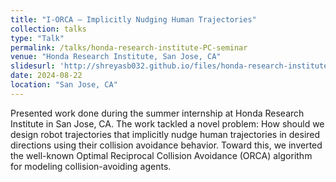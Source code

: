 ```yaml
---
title: "I-ORCA – Implicitly Nudging Human Trajectories"
collection: talks
type: "Talk"
permalink: /talks/honda-research-institute-PC-seminar
venue: "Honda Research Institute, San Jose, CA"
slidesurl: 'http://shreyasb032.github.io/files/honda-research-institute-PC-seminar.pdf'
date: 2024-08-22
location: "San Jose, CA"
---
```


Presented work done during the summer internship at Honda Research Institute in San Jose, CA. The work tackled a novel problem: How should we design robot trajectories that implicitly nudge human trajectories in desired directions using their collision avoidance behavior. Toward this, we inverted the well-known Optimal Reciprocal Collision Avoidance (ORCA) algorithm for modeling collision-avoiding agents. 